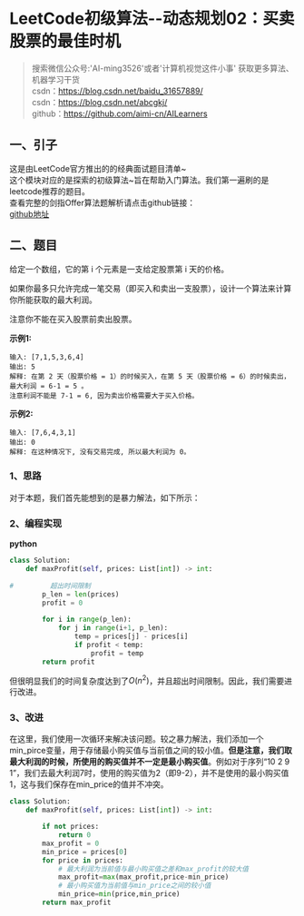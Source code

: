 # LeetCode初级算法--动态规划02：买卖股票的最佳时机  

> 搜索微信公众号:'AI-ming3526'或者'计算机视觉这件小事' 获取更多算法、机器学习干货  
> csdn：https://blog.csdn.net/baidu_31657889/  
> csdn：https://blog.csdn.net/abcgkj/  
> github：https://github.com/aimi-cn/AILearners

## 一、引子

这是由LeetCode官方推出的的经典面试题目清单~  
这个模块对应的是探索的初级算法~旨在帮助入门算法。我们第一遍刷的是leetcode推荐的题目。  
查看完整的剑指Offer算法题解析请点击github链接：  
[github地址](https://github.com/aimi-cn/AILearners/tree/master/blog/Algorithm/leetcode/primary_algorithms)

## 二、题目

给定一个数组，它的第 i 个元素是一支给定股票第 i 天的价格。

如果你最多只允许完成一笔交易（即买入和卖出一支股票），设计一个算法来计算你所能获取的最大利润。

注意你不能在买入股票前卖出股票。

**示例1:**

```
输入: [7,1,5,3,6,4]
输出: 5
解释: 在第 2 天（股票价格 = 1）的时候买入，在第 5 天（股票价格 = 6）的时候卖出，最大利润 = 6-1 = 5 。
注意利润不能是 7-1 = 6, 因为卖出价格需要大于买入价格。
```

**示例2:**

```
输入: [7,6,4,3,1]
输出: 0
解释: 在这种情况下, 没有交易完成, 所以最大利润为 0。
```

### 1、思路

对于本题，我们首先能想到的是暴力解法，如下所示：

### 2、编程实现

**python**

```python
class Solution:
    def maxProfit(self, prices: List[int]) -> int:
       
#         超出时间限制
        p_len = len(prices)    
        profit = 0
        
        for i in range(p_len):
            for j in range(i+1, p_len):
                temp = prices[j] - prices[i]
                if profit < temp:
                    profit = temp
        return profit
```

但很明显我们的时间复杂度达到了$O(n^2)$，并且超出时间限制。因此，我们需要进行改进。

### 3、改进

在这里，我们使用一次循环来解决该问题。较之暴力解法，我们添加一个min_pirce变量，用于存储最小购买值与当前值之间的较小值。**但是注意，我们取最大利润的时候，所使用的购买值并不一定是最小购买值**。例如对于序列“10 2 9 1”，我们去最大利润7时，使用的购买值为2（即9-2），并不是使用的最小购买值1，这与我们保存在min_price的值并不冲突。

```python
class Solution:
    def maxProfit(self, prices: List[int]) -> int:

        if not prices:
            return 0
        max_profit = 0
        min_price = prices[0]
        for price in prices:
            # 最大利润为当前值与最小购买值之差和max_profit的较大值
            max_profit=max(max_profit,price-min_price)
            # 最小购买值为当前值与min_price之间的较小值
            min_price=min(price,min_price)
        return max_profit
```